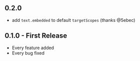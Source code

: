 ## 0.2.0

- add `text.embedded` to default `targetScopes` (thanks @5ebec)


## 0.1.0 - First Release

- Every feature added
- Every bug fixed
